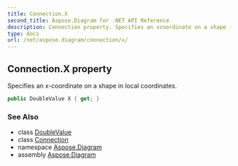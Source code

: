 ```yaml
---
title: Connection.X
second_title: Aspose.Diagram for .NET API Reference
description: Connection property. Specifies an xcoordinate on a shape in local coordinates
type: docs
url: /net/aspose.diagram/connection/x/
---
```

## Connection.X property

Specifies an x-coordinate on a shape in local coordinates.

```csharp
public DoubleValue X { get; }
```

### See Also

* class [DoubleValue](../../doublevalue/)
* class [Connection](../)
* namespace [Aspose.Diagram](../../connection/)
* assembly [Aspose.Diagram](../../../)


